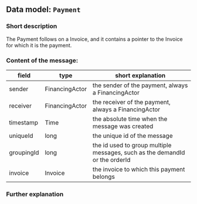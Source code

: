 ## Data model: `Payment`

### Short description

The Payment follows on a Invoice, and it contains a pointer to the Invoice for which it is the payment.


### Content of the message:


| field | type | short explanation |
| ----- | ---- | ----------------- |
| sender | FinancingActor | the sender of the payment, always a FinancingActor |
| receiver | FinancingActor | the receiver of the payment, always a FinancingActor |
| timestamp | Time | the absolute time when the message was created |
| uniqueId | long | the unique id of the message |
| groupingId | long | the id used to group multiple messages, such as the demandId or the orderId |
| invoice | Invoice | the invoice to which this payment belongs |

### Further explanation

